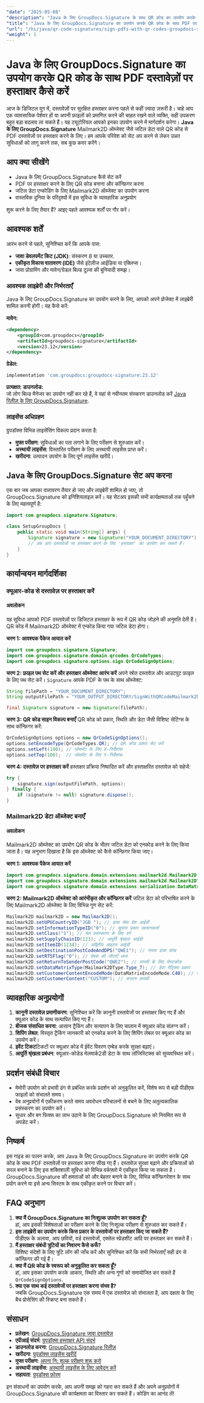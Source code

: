 ```yaml
---
"date": "2025-05-08"
"description": "Java के लिए GroupDocs.Signature के साथ QR कोड का उपयोग करके PDF दस्तावेज़ों पर सुरक्षित रूप से हस्ताक्षर करना सीखें। यह ट्यूटोरियल सेटअप, कार्यान्वयन और व्यावहारिक अनुप्रयोगों को कवर करता है।"
"title": "Java के लिए GroupDocs.Signature का उपयोग करके QR कोड के साथ PDF पर हस्ताक्षर कैसे करें"
"url": "/hi/java/qr-code-signatures/sign-pdfs-with-qr-codes-groupdocs-signature-java/"
"weight": 1
---
```


# Java के लिए GroupDocs.Signature का उपयोग करके QR कोड के साथ PDF दस्तावेज़ों पर हस्ताक्षर कैसे करें

आज के डिजिटल युग में, दस्तावेज़ों पर सुरक्षित हस्ताक्षर करना पहले से कहीं ज़्यादा ज़रूरी है। चाहे आप एक व्यावसायिक पेशेवर हों या अपनी फ़ाइलों को प्रमाणित करने की चाहत रखने वाले व्यक्ति, सही उपकरण बहुत बड़ा बदलाव ला सकते हैं। यह ट्यूटोरियल आपको इनका उपयोग करने में मार्गदर्शन करेगा। **Java के लिए GroupDocs.Signature** Mailmark2D ऑब्जेक्ट जैसे जटिल डेटा वाले QR कोड से PDF दस्तावेज़ों पर हस्ताक्षर करने के लिए। हम आपके परिवेश को सेट अप करने से लेकर उन्नत सुविधाओं को लागू करने तक, सब कुछ कवर करेंगे।

## आप क्या सीखेंगे
- Java के लिए GroupDocs.Signature कैसे सेट करें
- PDF पर हस्ताक्षर करने के लिए QR कोड बनाना और कॉन्फ़िगर करना
- जटिल डेटा एन्कोडिंग के लिए Mailmark2D ऑब्जेक्ट का उपयोग करना
- वास्तविक दुनिया के परिदृश्यों में इस सुविधा के व्यावहारिक अनुप्रयोग

शुरू करने के लिए तैयार हैं? आइए पहले आवश्यक शर्तों पर गौर करें।

## आवश्यक शर्तें
आरंभ करने से पहले, सुनिश्चित करें कि आपके पास:
- **जावा डेवलपमेंट किट (JDK)**: संस्करण 8 या उच्चतर.
- **एकीकृत विकास वातावरण (IDE)** जैसे इंटेलीज आईडिया या एक्लिप्स।
- जावा प्रोग्रामिंग और मावेन/ग्रेडल बिल्ड टूल्स की बुनियादी समझ।

### आवश्यक लाइब्रेरी और निर्भरताएँ
Java के लिए GroupDocs.Signature का उपयोग करने के लिए, आपको अपने प्रोजेक्ट में लाइब्रेरी शामिल करनी होगी। यह कैसे करें:

**मावेन:**
```xml
<dependency>
    <groupId>com.groupdocs</groupId>
    <artifactId>groupdocs-signature</artifactId>
    <version>23.12</version>
</dependency>
```

**ग्रेडेल:**
```gradle
implementation 'com.groupdocs:groupdocs-signature:23.12'
```

**प्रत्यक्षत: डाउनलोड:**  
जो लोग बिल्ड मैनेजर का उपयोग नहीं कर रहे हैं, वे यहां से नवीनतम संस्करण डाउनलोड करें [Java रिलीज़ के लिए GroupDocs.Signature](https://releases.groupdocs.com/signature/java/).

### लाइसेंस अधिग्रहण
ग्रुपडॉक्स विभिन्न लाइसेंसिंग विकल्प प्रदान करता है:
- **मुफ्त परीक्षण**: सुविधाओं का पता लगाने के लिए परीक्षण से शुरुआत करें।
- **अस्थायी लाइसेंस**: विस्तारित परीक्षण के लिए अस्थायी लाइसेंस प्राप्त करें।
- **खरीदना**: उत्पादन उपयोग के लिए पूर्ण लाइसेंस खरीदें।

## Java के लिए GroupDocs.Signature सेट अप करना
एक बार जब आपका वातावरण तैयार हो जाए और लाइब्रेरी शामिल हो जाए, तो GroupDocs.Signature को इनिशियलाइज़ करें। यह सेटअप इसकी सभी कार्यक्षमताओं तक पहुँचने के लिए महत्वपूर्ण है:

```java
import com.groupdocs.signature.Signature;

class SetupGroupDocs {
    public static void main(String[] args) {
        Signature signature = new Signature("YOUR_DOCUMENT_DIRECTORY");
        // अब आप दस्तावेजों पर हस्ताक्षर करने के लिए 'हस्ताक्षर' का उपयोग कर सकते हैं।
    }
}
```

## कार्यान्वयन मार्गदर्शिका
### क्यूआर-कोड से दस्तावेज़ पर हस्ताक्षर करें
#### अवलोकन
यह सुविधा आपको PDF दस्तावेज़ों पर डिजिटल हस्ताक्षर के रूप में QR कोड जोड़ने की अनुमति देती है। QR कोड में Mailmark2D ऑब्जेक्ट में एन्कोड किया गया जटिल डेटा होगा।

**चरण 1: आवश्यक पैकेज आयात करें**

```java
import com.groupdocs.signature.Signature;
import com.groupdocs.signature.domain.qrcodes.QrCodeTypes;
import com.groupdocs.signature.options.sign.QrCodeSignOptions;
```

**चरण 2: फ़ाइल पथ सेट करें और हस्ताक्षर ऑब्जेक्ट आरंभ करें**
अपने स्रोत दस्तावेज़ और आउटपुट फ़ाइल के लिए पथ सेट करें। `Signature` आपके PDF के पथ के साथ ऑब्जेक्ट:

```java
String filePath = "YOUR_DOCUMENT_DIRECTORY";
String outputFilePath = "YOUR_OUTPUT_DIRECTORY/SignWithQRCodeMailmark2DObject.pdf";

final Signature signature = new Signature(filePath);
```

**चरण 3: QR कोड साइन विकल्प बनाएँ**
QR कोड को प्रकार, स्थिति और डेटा जैसी विशिष्ट सेटिंग्स के साथ कॉन्फ़िगर करें:

```java
QrCodeSignOptions options = new QrCodeSignOptions();
options.setEncodeType(QrCodeTypes.QR); // QR कोड प्रकार सेट करें
options.setLeft(100); // प्लेसमेंट के लिए X-निर्देशांक
options.setTop(100);  // प्लेसमेंट के लिए Y-निर्देशांक
```

**चरण 4: दस्तावेज़ पर हस्ताक्षर करें**
हस्ताक्षर प्रक्रिया निष्पादित करें और हस्ताक्षरित दस्तावेज़ को सहेजें:

```java
try {
    signature.sign(outputFilePath, options);
} finally {
    if (signature != null) signature.dispose();
}
```

### Mailmark2D डेटा ऑब्जेक्ट बनाएँ
#### अवलोकन
Mailmark2D ऑब्जेक्ट का उपयोग QR कोड के भीतर जटिल डेटा को एनकोड करने के लिए किया जाता है। यह अनुभाग दिखाता है कि इस ऑब्जेक्ट को कैसे कॉन्फ़िगर किया जाए।

**चरण 1: आवश्यक पैकेज आयात करें**

```java
import com.groupdocs.signature.domain.extensions.mailmark2d.Mailmark2D;
import com.groupdocs.signature.domain.extensions.mailmark2d.Mailmark2DType;
import com.groupdocs.signature.domain.extensions.serialization.DataMatrixEncodeMode;
```

**चरण 2: Mailmark2D ऑब्जेक्ट को आरंभीकृत और कॉन्फ़िगर करें**
जटिल डेटा को परिभाषित करने के लिए Mailmark2D ऑब्जेक्ट के लिए विभिन्न गुण सेट करें:

```java
Mailmark2D mailmark2D = new Mailmark2D();
mailmark2D.setUPUCountryID("JGB "); // डाक सेवा देश आईडी
mailmark2D.setInformationTypeID("0"); // सूचना प्रकार पहचानकर्ता
mailmark2D.setClass("1"); // मेल प्रसंस्करण के लिए वर्ग
mailmark2D.setSupplyChainID(123); // आपूर्ति श्रृंखला आईडी
mailmark2D.setItemID(1234); // अद्वितीय आइटम आईडी
mailmark2D.setDestinationPostCodeAndDPS("QWE1"); // गंतव्य डाक कोड
mailmark2D.setRTSFlag("0"); // प्रेषक को लौटाएँ ध्वज
mailmark2D.setReturnToSenderPostCode("QWE2"); // वापसी के लिए पोस्टकोड
mailmark2D.setDataMatrixType(Mailmark2DType.Type_7); // डेटा मैट्रिक्स प्रकार
mailmark2D.setCustomerContentEncodeMode(DataMatrixEncodeMode.C40); // एन्कोडिंग मोड
mailmark2D.setCustomerContent("CUSTOM"); // कस्टम सामग्री
```

## व्यावहारिक अनुप्रयोगों
1. **कानूनी दस्तावेज़ प्रमाणीकरण**: सुनिश्चित करें कि कानूनी दस्तावेजों पर हस्ताक्षर किए गए हैं और क्यूआर कोड के साथ सत्यापित किए गए हैं।
2. **बीजक संसाधित करना**: आसान ट्रैकिंग और सत्यापन के लिए चालान में क्यूआर कोड संलग्न करें।
3. **शिपिंग लेबल**: विस्तृत ट्रैकिंग जानकारी को एनकोड करने के लिए शिपिंग लेबल पर क्यूआर कोड का उपयोग करें।
4. **इवेंट टिकट**टिकटों पर क्यूआर कोड में ईवेंट विवरण एम्बेड करके सुरक्षा बढ़ाएं।
5. **आपूर्ति श्रृंखला प्रबंधन**: क्यूआर-कोडेड मेलमार्क2डी डेटा के साथ लॉजिस्टिक्स को सुव्यवस्थित करें।

## प्रदर्शन संबंधी विचार
- मेमोरी उपयोग को प्रभावी ढंग से प्रबंधित करके प्रदर्शन को अनुकूलित करें, विशेष रूप से बड़ी पीडीएफ फाइलों को संभालते समय।
- वेब अनुप्रयोगों में एकीकरण करते समय अवरोधन परिचालनों से बचने के लिए अतुल्यकालिक प्रसंस्करण का उपयोग करें।
- सुधार और बग फिक्स का लाभ उठाने के लिए GroupDocs.Signature को नियमित रूप से अपडेट करें।

## निष्कर्ष
इस गाइड का पालन करके, आप Java के लिए GroupDocs.Signature का उपयोग करके QR कोड के साथ PDF दस्तावेज़ों पर हस्ताक्षर करना सीख गए हैं। दस्तावेज़ सुरक्षा बढ़ाने और प्रक्रियाओं को सरल बनाने के लिए इस शक्तिशाली सुविधा को विभिन्न वर्कफ़्लो में एकीकृत किया जा सकता है। GroupDocs.Signature की क्षमताओं को और बेहतर बनाने के लिए, विभिन्न कॉन्फ़िगरेशन के साथ प्रयोग करने या इसे अन्य सिस्टम के साथ एकीकृत करने पर विचार करें।

## FAQ अनुभाग
1. **क्या मैं GroupDocs.Signature का निःशुल्क उपयोग कर सकता हूँ?**  
   हां, आप इसकी विशेषताओं का परीक्षण करने के लिए निःशुल्क परीक्षण से शुरुआत कर सकते हैं।
2. **इस लाइब्रेरी का उपयोग करके किस प्रकार के दस्तावेजों पर हस्ताक्षर किए जा सकते हैं?**  
   पीडीएफ के अलावा, आप छवियों, वर्ड दस्तावेजों, एक्सेल स्प्रेडशीट आदि पर हस्ताक्षर कर सकते हैं।
3. **मैं हस्ताक्षर संबंधी त्रुटियों का निवारण कैसे करूँ?**  
   विशिष्ट संदेशों के लिए त्रुटि लॉग की जाँच करें और सुनिश्चित करें कि सभी निर्भरताएँ सही ढंग से कॉन्फ़िगर की गई हैं।
4. **क्या मैं QR कोड के स्वरूप को अनुकूलित कर सकता हूँ?**  
   हां, आप इसका उपयोग करके आकार, स्थिति और अन्य गुणों को समायोजित कर सकते हैं `QrCodeSignOptions`.
5. **क्या एक साथ कई दस्तावेजों पर हस्ताक्षर करना संभव है?**  
   जबकि GroupDocs.Signature एक समय में एक दस्तावेज़ को संभालता है, आप दक्षता के लिए बैच प्रोसेसिंग की स्क्रिप्ट बना सकते हैं।

## संसाधन
- **प्रलेखन**: [GroupDocs.Signature जावा दस्तावेज़](https://docs.groupdocs.com/signature/java/)
- **एपीआई संदर्भ**: [ग्रुपडॉक्स हस्ताक्षर API संदर्भ](https://reference.groupdocs.com/signature/java/)
- **डाउनलोड करना**: [GroupDocs.Signature रिलीज़](https://releases.groupdocs.com/signature/java/)
- **खरीदना**: [ग्रुपडॉक्स लाइसेंस खरीदें](https://purchase.groupdocs.com/buy)
- **मुफ्त परीक्षण**: [अपना नि: शुल्क परीक्षण शुरू करो](https://releases.groupdocs.com/signature/java/)
- **अस्थायी लाइसेंस**: [अस्थायी लाइसेंस के लिए आवेदन करें](https://purchase.groupdocs.com/temporary-license/)
- **सहायता**: [ग्रुपडॉक्स फ़ोरम](https://forum.groupdocs.com/c/signature/)

इन संसाधनों का उपयोग करके, आप अपनी समझ को गहरा कर सकते हैं और अपने अनुप्रयोगों में GroupDocs.Signature की कार्यक्षमता का विस्तार कर सकते हैं। कोडिंग का आनंद लें!